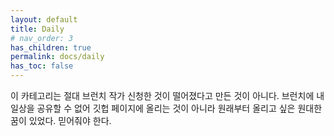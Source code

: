 ```yaml
---
layout: default
title: Daily
# nav_order: 3
has_children: true
permalink: docs/daily
has_toc: false
---
```



이 카테고리는 절대 브런치 작가 신청한 것이 떨어졌다고 만든 것이 아니다. 브런치에 내 일상을 공유할 수 없어 깃헙 페이지에 올리는 것이 아니라 원래부터 올리고 싶은 원대한 꿈이 있었다. 믿어줘야 한다.